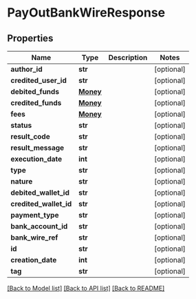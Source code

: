 # PayOutBankWireResponse

## Properties
Name | Type | Description | Notes
------------ | ------------- | ------------- | -------------
**author_id** | **str** |  | [optional] 
**credited_user_id** | **str** |  | [optional] 
**debited_funds** | [**Money**](Money.md) |  | [optional] 
**credited_funds** | [**Money**](Money.md) |  | [optional] 
**fees** | [**Money**](Money.md) |  | [optional] 
**status** | **str** |  | [optional] 
**result_code** | **str** |  | [optional] 
**result_message** | **str** |  | [optional] 
**execution_date** | **int** |  | [optional] 
**type** | **str** |  | [optional] 
**nature** | **str** |  | [optional] 
**debited_wallet_id** | **str** |  | [optional] 
**credited_wallet_id** | **str** |  | [optional] 
**payment_type** | **str** |  | [optional] 
**bank_account_id** | **str** |  | [optional] 
**bank_wire_ref** | **str** |  | [optional] 
**id** | **str** |  | [optional] 
**creation_date** | **int** |  | [optional] 
**tag** | **str** |  | [optional] 

[[Back to Model list]](../README.md#documentation-for-models) [[Back to API list]](../README.md#documentation-for-api-endpoints) [[Back to README]](../README.md)


